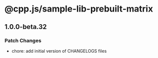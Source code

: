 # @cpp.js/sample-lib-prebuilt-matrix

## 1.0.0-beta.32

### Patch Changes

- chore: add initial version of CHANGELOGS files
